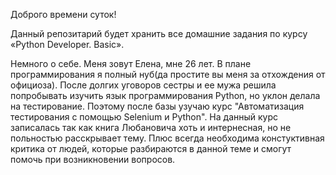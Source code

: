 Доброго времени суток!

Данный репозитарий будет хранить все домашние задания по курсу «Python Developer. Basic».

Немного о себе.
Меня зовут Елена, мне 26 лет. В плане программирования я полный нуб(да простите вы меня за отхождения от официоза). После долгих уговоров сестры и ее мужа решила попробывать изучить язык программирования Python, но уклон делала на тестирование. Поэтому после базы узучаю курс "Автоматизация тестирования с помощью Selenium и Python". На данный курс записалась так как книга Любановича хоть и интернесная, но не польностью расскрывает тему. Плюс всегда необходима констуктивная критика от людей, которые разбираются в данной теме и смогут помочь при возникновении вопросов.
